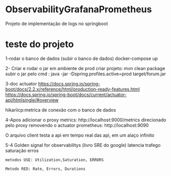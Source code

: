 # ObservabilityGrafanaPrometheus
Projeto de implementação de logs no springboot

# teste do projeto
1-rodar o banco de dados (subir o banco de dados)
    docker-compose up

2- Criar e rodar o jar em ambiente de prod
   criar projeto: mvn clean package
   subir o jar pelo cmd : java -jar -Dspring.profiles.active=prod target/forum.jar

3-doc actuator
https://docs.spring.io/spring-boot/docs/2.2.x/reference/html/production-ready-features.html
    https://docs.spring.io/spring-boot/docs/current/actuator-api/htmlsingle/#overview


hikariicp:metrica de conexão com o banco de dados

4-Apos adicionar o proxy
metrics: http://localhost:9000/metrics direcionado pelo proxy removendo o actuator
prometheus: http://localhost:9090

O arquivo client testa a api em tempo real das api, em um alaço infinito

5-4 Golden signal for observabilitys (livro SRE do google)
    latencia
    trafego
    saturação
    erros

    metodos USE: Utilization,Saturation, ERRORS

    Metodo RED: Rate, Errors, Durations
